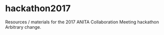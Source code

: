 # hackathon2017
Resources / materials for the 2017 ANITA Collaboration Meeting hackathon
Arbitrary change.